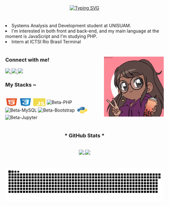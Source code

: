 <div align="center">
  <a href="https://git.io/typing-svg">
    <img src="https://readme-typing-svg.demolab.com?font=Fira+Code&weight=500&size=22&pause=1000&color=FF00F6&center=true&vCenter=true&random=false&width=524&lines=%E2%8A%B9+Welcome+to+my+profile!+%CB%99%E1%B5%95%CB%99+%E2%8A%B9+" alt="Typing SVG">
  </a>
</div>

<!--<img align="center" alt="" src="./src/header-gif.gif">-->

#

<!--<p align="center">Atualmente sou estudante de Análise e Desenvolvimento de Sistemas na UNISUAM.
Me interesso tanto por front quanto por back-end, e minhas principal linguagem no momento é JavaScript. 
Eu estudo e me atualizo na área da tecnologia constantemente, pois adoro aprender e utilizar meus conhecimentos para criar soluções inovadoras! -->
<li>Systems Analysis and Development student at UNISUAM.</li>
<li>I'm interested in both front and back-end, and my main language at the moment is JavaScript and I'm studying PHP.</li>
<li>Intern at ICTSI Rio Brasil Terminal</li>

#

<img align="right" alt="Beta-Gif" height="190" width="190" src="https://github.com/betanandes/betanandes/blob/main/hi.gif"/>

<h3 align="left">Connect with me!</h3>

<div>
  <a href = "mailto:robertafernandes2100@gmail.com">
      <img src="https://img.shields.io/badge/Email-000?style=for-the-badge&logo=gmail&logoColor=FF00F6&color:FFF" target="_blank">
  </a>
  
  <a href="https://www.linkedin.com/in/roberta-fernandes-a067b9167/" target="_blank">
      <img src="https://img.shields.io/badge/-LinkedIn-000?style=for-the-badge&logo=linkedin&logoColor=FF00F6&color:FFF" target="_blank">
  </a> 
  
  <a href="https://instagram.com/robertanands" target="_blank">
    <img src="https://img.shields.io/badge/-Instagram-000?style=for-the-badge&logo=instagram&logoColor=FF00F6&color:FFF" target="_blank"> 
 </a>
</div>


<h3 align="left">My Stacks ~</h3>

<div style="display: inline_block"><br>
    <img align="center" alt="Beta-HTML" height="25" width="40" src="https://raw.githubusercontent.com/devicons/devicon/master/icons/html5/html5-original.svg">
    <img align="center" alt="Beta-CSS" height="25" width="40" src="https://raw.githubusercontent.com/devicons/devicon/master/icons/css3/css3-original.svg">
    <img align="center" alt="Beta-Js" height="25" width="40" src="https://raw.githubusercontent.com/devicons/devicon/master/icons/javascript/javascript-plain.svg">
    <img align="center" alt="Beta-PHP" height="25" width="40" src="https://cdn.jsdelivr.net/gh/devicons/devicon@latest/icons/php/php-original.svg">
    <img align="center" alt="Beta-MySQL" height="25" width="40" src="https://cdn.jsdelivr.net/gh/devicons/devicon@latest/icons/mysql/mysql-original.svg">
    <img align="center" alt="Beta-Bootstrap" height="25" width="40" src="https://cdn.jsdelivr.net/gh/devicons/devicon@latest/icons/bootstrap/bootstrap-original.svg">
    <img align="center" alt="Beta-Python" height="25" width="40" src="https://raw.githubusercontent.com/devicons/devicon/master/icons/python/python-original.svg">
    <img align="center" alt="Beta-Jupyter" height="25" width="40" src="https://cdn.jsdelivr.net/gh/devicons/devicon@latest/icons/jupyter/jupyter-original.svg">
</div>

#

<div style="text-align: center;" align="center">
 <h3>* GitHub Stats *</h3>
  <br>
  
<a href="https://github.com/betanandes/github-readme-stats">
  <img height=200 align="center" src="https://github-readme-stats.vercel.app/api?username=betanandes&theme=jolly" />
</a>
<a href="https://github.com/betanandes/convoychat">
  <img height=200 align="center" src="https://github-readme-stats.vercel.app/api/top-langs?username=betanandes&layout=compact&langs_count=8&card_height=10&card_width=290&theme=jolly"/>
</a>

#

<picture align="center">
  <source media="(prefers-color-scheme: dark)" srcset="https://raw.githubusercontent.com/betanandes/betanandes/output/github-contribution-grid-snake-dark.svg">
  <source media="(prefers-color-scheme: light)" srcset="https://raw.githubusercontent.com/betanandes/betanandes/output/github-contribution-grid-snake-dark.svg">
  <img align="center" alt="github contribution grid snake animation" src="https://raw.githubusercontent.com/betanandes/betanandes/output/github-contribution-grid-snake.svg">
</picture>
